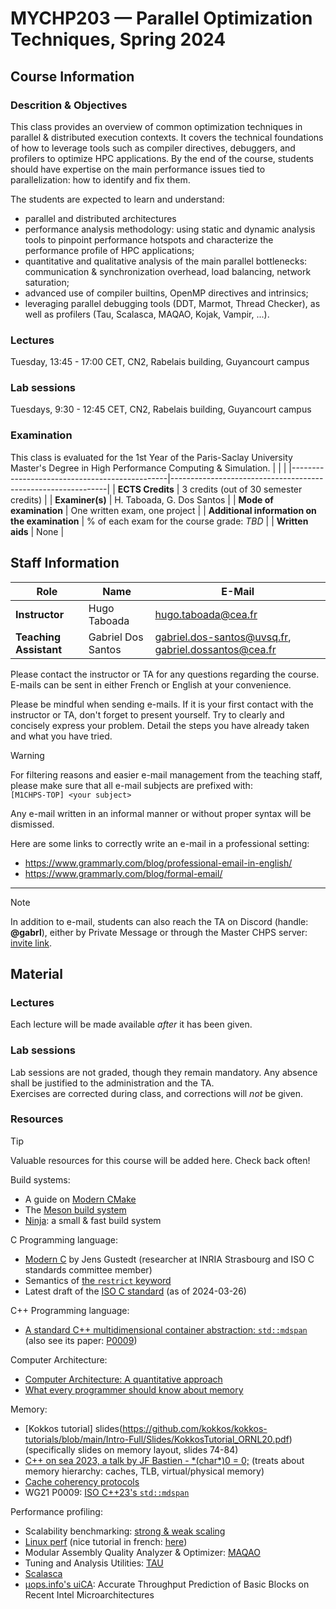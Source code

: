 # MYCHP203 — Parallel Optimization Techniques, Spring 2024

## Course Information

### Descrition & Objectives

This class provides an overview of common optimization techniques in parallel & distributed execution contexts. It covers the technical foundations of how to leverage tools such as compiler directives, debuggers, and profilers to optimize HPC applications. By the end of the course, students should have expertise on the main performance issues tied to parallelization: how to identify and fix them.

The students are expected to learn and understand:
- parallel and distributed architectures
- performance analysis methodology: using static and dynamic analysis tools to pinpoint performance hotspots and characterize the performance profile of HPC applications;
- quantitative and qualitative analysis of the main parallel bottlenecks: communication & synchronization overhead, load balancing, network saturation;
- advanced use of compiler builtins, OpenMP directives and intrinsics;
- leveraging parallel debugging tools (DDT, Marmot, Thread Checker), as well as profilers (Tau, Scalasca, MAQAO, Kojak, Vampir, ...).

### Lectures

Tuesday, 13:45 - 17:00 CET, CN2, Rabelais building, Guyancourt campus

### Lab sessions

Tuesdays, 9:30 - 12:45 CET, CN2, Rabelais building, Guyancourt campus

### Examination

This class is evaluated for the 1st Year of the Paris-Saclay University Master's Degree in High Performance Computing & Simulation.
| | |
|-----------------------------------------------|--------------------------------------------------------------|
| **ECTS Credits**                              | 3 credits (out of 30 semester credits)                       |
| **Examiner(s)**                               | H. Taboada, G. Dos Santos                                    |
| **Mode of examination**                       | One written exam, one project                                |
| **Additional information on the examination** | % of each exam for the course grade: _TBD_                   |
| **Written aids**                              | None                                                         |


## Staff Information

| **Role** | **Name** | **E-Mail** |
|---|---|---|
| **Instructor** | Hugo Taboada | hugo.taboada@cea.fr |
| **Teaching Assistant** | Gabriel Dos Santos | gabriel.dos-santos@uvsq.fr, gabriel.dossantos@cea.fr |

Please contact the instructor or TA for any questions regarding the course.   
E-mails can be sent in either French or English at your convenience.

Please be mindful when sending e-mails. If it is your first contact with the instructor or TA, don't forget to present yourself. Try to clearly and concisely express your problem. Detail the steps you have already taken and what you have tried.

> [!WARNING]
> For filtering reasons and easier e-mail management from the teaching staff, please make sure that all e-mail subjects are prefixed with:    
> `[M1CHPS-TOP] <your subject>`
>
> Any e-mail written in an informal manner or without proper syntax will be dismissed.

Here are some links to correctly write an e-mail in a professional setting:
- https://www.grammarly.com/blog/professional-email-in-english/
- https://www.grammarly.com/blog/formal-email/

---

> [!NOTE]
> In addition to e-mail, students can also reach the TA on Discord (handle: **@gabrl**), either by Private Message or through the Master CHPS server: [invite link](https://discord.gg/9FNCtn326c).


## Material

### Lectures

Each lecture will be made available _after_ it has been given.

### Lab sessions

Lab sessions are not graded, though they remain mandatory. Any absence shall be justified to the administration and the TA.   
Exercises are corrected during class, and corrections will _not_ be given.

### Resources

> [!TIP]
> Valuable resources for this course will be added here. Check back often!

Build systems:
- A guide on [Modern CMake](https://cliutils.gitlab.io/modern-cmake/)
- The [Meson build system](https://mesonbuild.com/index.html)
- [Ninja](https://ninja-build.org/): a small & fast build system

C Programming language:
- [Modern C](https://inria.hal.science/hal-02383654) by Jens Gustedt (researcher at INRIA Strasbourg and ISO C standards committee member)
- Semantics of [the `restrict` keyword](https://open-std.org/jtc1/sc22/wg14/www/docs/n3234.htm)
- Latest draft of the [ISO C standard](https://open-std.org/jtc1/sc22/wg14/www/docs/n3220.pdf) (as of 2024-03-26)

C++ Programming language:
- [A standard C++ multidimensional container abstraction: `std::mdspan`](https://en.cppreference.com/w/cpp/header/mdspan) (also see its paper: [P0009](https://open-std.org/jtc1/sc22/wg21/docs/papers/2022/p0009r18.html))

Computer Architecture:
- [Computer Architecture: A quantitative approach](https://dl.acm.org/doi/book/10.5555/1999263)
- [What every programmer should know about memory](https://people.freebsd.org/~lstewart/articles/cpumemory.pdf)

Memory:
- [Kokkos tutorial] slides(https://github.com/kokkos/kokkos-tutorials/blob/main/Intro-Full/Slides/KokkosTutorial_ORNL20.pdf) (specifically slides on memory layout, slides 74-84)
- [C++ on sea 2023, a talk by JF Bastien - \*(char\*)0 = 0;](https://youtu.be/dFIqNZ8VbRY) (treats about memory hierarchy: caches, TLB, virtual/physical memory)
- [Cache coherency protocols](https://en.wikipedia.org/wiki/Cache_coherency_protocols_(examples))
- WG21 P0009: [ISO C++23's `std::mdspan`](https://open-std.org/jtc1/sc22/wg21/docs/papers/2022/p0009r18.html)

Performance profiling:
- Scalability benchmarking: [strong & weak scaling](https://hpc-wiki.info/hpc/Scaling)
- [Linux perf](https://perf.wiki.kernel.org/index.php/Main_Page) (nice tutorial in french: [here](https://grasland.pages.in2p3.fr/tp-perf/introduction/index.html))
- Modular Assembly Quality Analyzer & Optimizer: [MAQAO](https://www.maqao.org/)
- Tuning and Analysis Utilities: [TAU](https://www.cs.uoregon.edu/research/tau/home.php)
- [Scalasca](https://www.scalasca.org/)
- [µops.info's uiCA](https://uops.info/uiCA.html): Accurate Throughput Prediction of Basic Blocks on Recent Intel Microarchitectures
